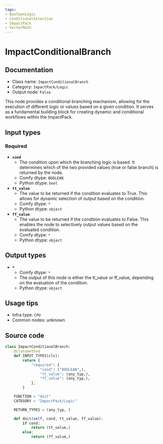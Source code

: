 ```yaml
---
tags:
- BooleanLogic
- ConditionalSelection
- ImpactPack
- VectorMath
---
```


# ImpactConditionalBranch
## Documentation
- Class name: `ImpactConditionalBranch`
- Category: `ImpactPack/Logic`
- Output node: `False`

This node provides a conditional branching mechanism, allowing for the execution of different logic or values based on a given condition. It serves as a fundamental building block for creating dynamic and conditional workflows within the ImpactPack.
## Input types
### Required
- **`cond`**
    - The condition upon which the branching logic is based. It determines which of the two provided values (true or false branch) is returned by the node.
    - Comfy dtype: `BOOLEAN`
    - Python dtype: `bool`
- **`tt_value`**
    - The value to be returned if the condition evaluates to True. This allows for dynamic selection of output based on the condition.
    - Comfy dtype: `*`
    - Python dtype: `object`
- **`ff_value`**
    - The value to be returned if the condition evaluates to False. This enables the node to selectively output values based on the evaluated condition.
    - Comfy dtype: `*`
    - Python dtype: `object`
## Output types
- **`*`**
    - Comfy dtype: `*`
    - The output of this node is either the tt_value or ff_value, depending on the evaluation of the condition.
    - Python dtype: `object`
## Usage tips
- Infra type: `CPU`
- Common nodes: unknown


## Source code
```python
class ImpactConditionalBranch:
    @classmethod
    def INPUT_TYPES(cls):
        return {
            "required": {
                "cond": ("BOOLEAN",),
                "tt_value": (any_typ,),
                "ff_value": (any_typ,),
            },
        }

    FUNCTION = "doit"
    CATEGORY = "ImpactPack/Logic"

    RETURN_TYPES = (any_typ, )

    def doit(self, cond, tt_value, ff_value):
        if cond:
            return (tt_value,)
        else:
            return (ff_value,)

```
